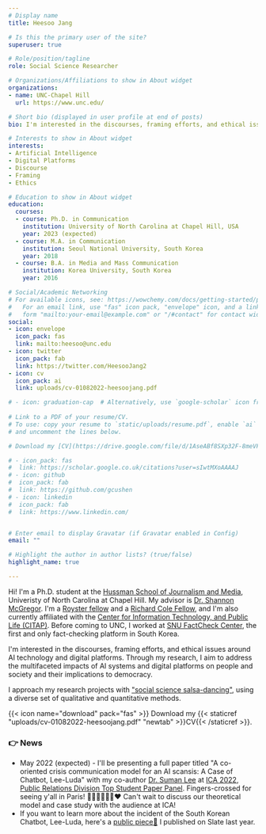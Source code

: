 ```yaml
---
# Display name
title: Heesoo Jang

# Is this the primary user of the site?
superuser: true

# Role/position/tagline
role: Social Science Researcher

# Organizations/Affiliations to show in About widget
organizations:
- name: UNC-Chapel Hill
  url: https://www.unc.edu/

# Short bio (displayed in user profile at end of posts)
bio: I'm interested in the discourses, framing efforts, and ethical issues of AI technology and digital platforms. Through my research, I aim to address the multifaceted impacts of AI systems and digital platforms on people and society and their implications to democracy.

# Interests to show in About widget
interests:
- Artificial Intelligence
- Digital Platforms
- Discourse
- Framing
- Ethics

# Education to show in About widget
education:
  courses:
  - course: Ph.D. in Communication
    institution: University of North Carolina at Chapel Hill, USA
    year: 2023 (expected)
  - course: M.A. in Communication
    institution: Seoul National University, South Korea
    year: 2018
  - course: B.A. in Media and Mass Communication
    institution: Korea University, South Korea
    year: 2016

# Social/Academic Networking
# For available icons, see: https://wowchemy.com/docs/getting-started/page-builder/#icons
#   For an email link, use "fas" icon pack, "envelope" icon, and a link in the
#   form "mailto:your-email@example.com" or "/#contact" for contact widget.
social:
- icon: envelope
  icon_pack: fas
  link: mailto:heesoo@unc.edu
- icon: twitter
  icon_pack: fab
  link: https://twitter.com/HeesooJang2
- icon: cv
  icon_pack: ai
  link: uploads/cv-01082022-heesoojang.pdf

# - icon: graduation-cap  # Alternatively, use `google-scholar` icon from `ai` icon pack
 
# Link to a PDF of your resume/CV.
# To use: copy your resume to `static/uploads/resume.pdf`, enable `ai` icons in `params.toml`, 
# and uncomment the lines below.

# Download my [CV](https://drive.google.com/file/d/1AseABf8SXp32F-8meVFYr5okzXXGVAyI/view?usp=sharing)

# - icon_pack: fas
#  link: https://scholar.google.co.uk/citations?user=sIwtMXoAAAAJ
# - icon: github
#  icon_pack: fab
#  link: https://github.com/gcushen
# - icon: linkedin
#  icon_pack: fab
#  link: https://www.linkedin.com/


# Enter email to display Gravatar (if Gravatar enabled in Config)
email: ""

# Highlight the author in author lists? (true/false)
highlight_name: true

---
```



Hi! I'm a Ph.D. student at the [Hussman School of Journalism and Media](http://hussman.unc.edu/), Univeristy of North Carolina at Chapel Hill. My advisor is [Dr. Shannon McGregor](http://www.shannoncmcgregor.com/). I'm a [Royster fellow](https://gradschool.unc.edu/funding/gradschool/royster/) and a [Richard Cole Fellow](https://web.archive.org/web/20191118042438/http://hussman.unc.edu/phd/cost-and-funding), and I'm also currently affiliated with the [Center for Information Technology, and Public Life (CITAP)](https://citap.unc.edu/). Before coming to UNC, I worked at [SNU FactCheck Center](https://factcheck.snu.ac.kr/home/about), the first and only fact-checking platform in South Korea.

I'm interested in the discourses, framing efforts, and ethical issues around AI technology and digital platforms. Through my research, I aim to address the multifaceted impacts of AI systems and digital platforms on people and society and their implications to democracy.

I approach my research projects with ["social science salsa-dancing"](https://www.hup.harvard.edu/catalog.php?isbn=9780674048218), using a diverse set of qualitative and quantitative methods.

{{< icon name="download" pack="fas" >}} Download my {{< staticref "uploads/cv-01082022-heesoojang.pdf" "newtab" >}}CV{{< /staticref >}}.

### 👉 News
- May 2022 (expected) - I'll be presenting a full paper titled "A co-oriented crisis communication model for an AI scansis: A Case of Chatbot, Lee-Luda" with my co-author [Dr. Suman Lee](http://hussman.unc.edu/news/research-conversations-associate-professor-suman-lee) at [ICA 2022](https://www.icahdq.org/page/ICA2022), [Public Relations Division Top Student Paper Panel](https://twitter.com/ica_prd). Fingers-crossed for seeing y'all in Paris! 🗼🥐🇫🇷🥖🌆❤️ Can't wait to discuss our theoretical model and case study with the audience at ICA!
- If you want to learn more about the incident of the South Korean Chatbot, Lee-Luda, here's a [public piece🤖](https://slate.com/technology/2021/04/scatterlab-lee-luda-chatbot-kakaotalk-ai-privacy.html) I published on Slate last year. 
